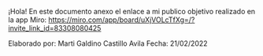 ¡Hola!
En este documento anexo el enlace a mi publico objetivo realizado en la app Miro: https://miro.com/app/board/uXjVOLcTfXg=/?invite_link_id=83308080425

Elaborado por: Marti Galdino Castillo Avila
Fecha: 21/02/2022